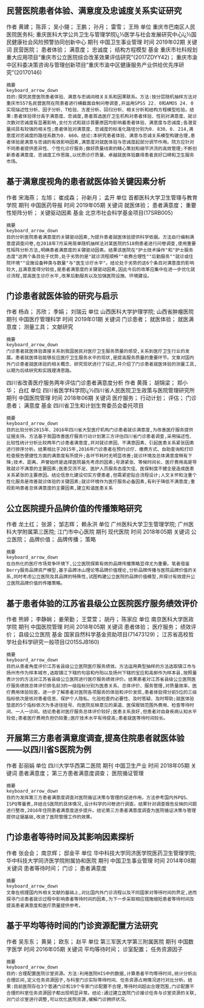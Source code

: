 ## 民营医院患者体验、满意度及忠诚度关系实证研究
作者
黄建； 陈菲； 吴小翎； 王鹏； 孙月； 雷雪； 王玲
单位
重庆市巴南区人民医院医务科; 重庆医科大学公共卫生与管理学院ï¿½医学与社会发展研究中心ï¿½国民健康社会风险预警协同创新中心
期刊
中国卫生事业管理
时间
2019年02期
关键词
民营医院； 患者体验； 满意度； 忠诚度； 结构方程模型
基金
重庆市社科规划重大应用项目“重庆市公立医院综合改革效果评估研究”(2017ZDYY42)； 重庆市渝中区科委决策咨询与管理创新项目“重庆市渝中区健康服务产业供给优先序研究”(20170146)

    摘要
    keyboard_arrow_down
    目的:探究民营医院患者体验、满意与忠诚间相关关系和因果联系。方法:按分层随机抽样方法对重庆市557名民营医院在院患者进行横截面自制问卷调查,并运用SPSS 22. 0和AMOS 24. 0实现描述性分析、因子分析、T检验、方差分析、回归分析、相关分析和结构方程模型检验。结果:患者体验得分高于满意度、忠诚度,患者首选医疗卫生机构对患者体验、性别对满意度、就诊次数对忠诚度有显著影响,支付方式和就诊首要原因均影响着患者体验、满意度与忠诚度;各潜变量间具有较强的相关性;患者体验对满意度、忠诚度的标准化路径分别为0. 830、0. 214,满意度对忠诚度的路径系数为0. 660。结论:本研究患者体验、满意与忠诚关系模型构建合理,患者体验是满意与忠诚的有效影响因素,满意度对就医体验与忠诚度起部分调节作用。院方应针对不同患者提供差异性、个性化诊疗服务;做好质量线索的精心策划和细节洪流的高效管理;不断创新患者满意度、忠诚度工作思路,以优质诊疗质量、卓越就医体验赢得患者良好口碑和卫生服务市场。 
    



## 基于满意度视角的患者就医体验关键因素分析
作者
宋海燕； 左旭； 崔成森； 孙新月； 孟开
单位
首都医科大学卫生管理与教育学院
期刊
中国医药导报
时间
2019年05期
关键词
就医体验； 患者满意度； 重要性矩阵分析； 关键驱动因素
基金
北京市社会科学基金项目(17SRB005)

    摘要
    keyboard_arrow_down
    目的分析医院患者满意度的关键驱动因素,为提升患者就医体验提供科学依据。方法自行编制满意度调查问卷,在2018年7月采用简单随机抽样法对某医院的518例患者进行问卷调查,使用重要性矩阵分析方法,明确患者满意度的关键驱动因素。结果该医院在"护士技术操作"和"护士服务态度"这两个条目处于优势,处于劣势的是"就诊流程顺畅""收费合理性""后勤服务""就诊或住院环境""设施设备种类与数量"与"医生诊疗水平"。结论处于劣势的这6个条目对满意度的影响较大,且满意度得分较低,是患者满意度的关键驱动因素,因此今后的改革应集中在进一步优化就诊流程,提高医生诊疗水平,改革后勤服务以及加强医院设施、环境建设。 
    
    
## 门诊患者就医体验的研究与启示
作者
杨垚； 苏欣； 季娟； 刘瑞云
单位
山西医科大学护理学院; 山西省肿瘤医院
期刊
中国医疗管理科学
时间
2019年01期
关键词
门诊患者； 就医体验； 就医满意度； 测量工具； 文献研究

    摘要
    keyboard_arrow_down
    门诊患者就医体验直接关系到我国居民对医疗卫生服务质量的感受,关系到医疗卫生行业的发展。患者就医体验能够反应医疗卫生服务水平的现状,是提高服务质量的重要环节。文章对国内外门诊患者就医体验的相关概念、研究现状进行了综述,并介绍了门诊患者就医体验的测量工具,以期为后续研究和实践理清思路。 





四川省改善医疗服务两年评估门诊患者满意度分析
作者
黄薇； 胡锦梁； 郑小华； 白红
单位
四川省医学科学院ï¿½四川省人民医院卫生政策与医院管理研究所
期刊
中国医院管理
时间
2018年06期
关键词
医疗服务； 行动计划； 评估； 门诊患者； 满意度
基金
四川省卫生和计划生育委员会委托项目

    摘要
    keyboard_arrow_down
    目的比较分析2015年、2016年四川省大型医疗机构门诊患者就诊满意度,为改善医疗服务提供证据支持。方法基于我国改善医疗服务行动计划第三方评估四川省门诊患者调查,采用描述性、比较性统计分析比较两年门诊患者满意度,并对就诊原因、不满意因素、引起医患关系紧张因素进行排序分析。结果相比于2015年,2016年门诊患者在预约诊疗、缴费方式、自助查询和打印检查报告便捷性方面的满意度有所提升;各环节耗时无明显改善;就诊环境及总体满意度稍有下降;技术、距离、声誉始终是选择医院最先考虑的因素;号源紧张、等候时间长、医疗费用高是导致就诊不满意的主要因素;医患交流不足、医护人员服务态度欠佳、医保制度不健全是造成医患关系紧张的主要原因。结论信息化建设切实方便患者,但需紧密贴合流程设计;人文关怀和注重个性化服务是改善就诊体验的关键因素;就诊环境作为医疗服务必备因素,有利于降低不满意度;重视影响患者总体满意度的主要因素,建立和谐医患关系
    
    



## 公立医院提升品牌价值的传播策略研究
作者
龙土红； 张源； 邹志辉； 赖永洪
单位
广州医科大学卫生管理学院; 广州医科大学附属第三医院; 江门市中心医院
期刊
现代医院
时间
2018年05期
关键词
公立医院； 品牌价值； 品牌传播； 策略

    摘要
    keyboard_arrow_down
    在白热化的医疗市场竞争环境下,公立医院探索有效的品牌传播策略显得尤为重要。笔者借鉴Berry服务品牌资产模型,基于品牌冰山理论等品牌价值理论,分析品牌传播与医院品牌价值的关系,同时考虑公立医院及其品牌的特殊性,试图构建公立医院的品牌价值模型,并探讨有效提升公立医院品牌价值的传播策略。 
    
## 基于患者体验的江苏省县级公立医院医疗服务绩效评价
作者
熊婷； 李静娴； 姜荣勤； 王萱萱； 胡丹； 陈家应
单位
南京医科大学医政学院
期刊
中国医院管理
时间
2018年05期
关键词
患者体验； 医疗服务； 绩效评价； 县级公立医院
基金
国家自然科学基金资助项目(71473129)； 江苏省高校哲学社会科学研究一般项目(2015SJB160)

    摘要
    keyboard_arrow_down
    目的从患者角度评价江苏省县级公立医院医疗服务绩效。方法运用典型抽样的方法选取镇江市与扬州市作为样本城市,选取镇江下辖的句容和丹阳以及扬州下辖的宝应和高邮作为样本县,按照量表计分的方法对江苏省县级公立医院进行医疗服务绩效评价。结果患者对江苏省县级公立医院医疗服务绩效总体评价排名前3的一级指标分别为医患关系、总体评价、服务管理,对质量效率、医疗费用体验较差。进一步了解患者对医院各项服务的体验和评价发现,患者体验得分前5位的三级指标依次是核对患者信息、保护个人隐私、化验检查的必要性、及时答疑、及时帮助;就医体验垫底的5个指标依次为多途径挂号、向医院反映意见的渠道、医保报销范围外费用、检查等待时间、一人一诊间。结论患者对医疗服务总体评价较好;医患关系良好,但患者对自身疾病认知水平较低;患者医疗费用负担仍较重;医疗技术水平有待提高;患者就医等待时间较长。 
    

## 开展第三方患者满意度调查,提高住院患者就医体验——以四川省S医院为例
作者
彭丽娟
单位
四川大学华西第二医院
期刊
中国卫生产业
时间
2018年05期
关键词
患者满意度； 第三方患者满意度调查； 医院循证管理

    摘要
    keyboard_arrow_down
    目的为发挥第三方患者满意度调查对医院循证决策与管理的促进作用。方法参考国内外PQS、ISPQ等量表,并结合S医院的具体情况,设计科学的问卷进行调查。结果针对调查报告反映的问题进行整改,2016年住院患者满意度逐步提升。结论第三方患者满意度调查为医院循证决策与管理提供证据基础,改进了医院管理工作的效果。 
    


## 门诊患者等待时间及其影响因素探析
作者
张会会； 南京辉； 邸金平
单位
华中科技大学同济医学院医药卫生管理学院; 华中科技大学同济医学院附属协和医院
期刊
中国卫生事业管理
时间
2014年08期
关键词
患者等待时间； 门诊； 患者满意度

    摘要
    keyboard_arrow_down
    文章在梳理国内外相关文献的基础上,对比国内外门诊流程以及不同国家对等待时间的界定,进而探寻门诊患者就诊过程中影响患者等待时间的因素,为下一步采取相应措施缩短患者等待时间及提高患者满意度和医疗质量提供参考。 
    
    
## 基于平均等待时间的门诊资源配置方法研究
作者
吴东东； 黄昊； 欧东； 赵平
单位
第三军医大学第三附属医院
期刊
中国数字医学
时间
2016年05期
关键词
平均等待时间； 诊室配置； 任务资源因子

    摘要
    keyboard_arrow_down
    目的:合理配置医院诊室资源。方法:利用医院HIS中的数据,计算患者平均等待时间,统计分析出合理区间,定义任务资源因子,与科室门诊实际等待时间、任务资源占用情况进行对比分析。结果:目前医院存在3个普通门诊和19个专家门诊配置不合理,等待时间超出合理范围,门诊配置不合理的科室任务资源因子都出现明显异常。结论:通过建立医院门诊接诊任务与诊室资源的关联,对门诊诊室进行调整,可以优化医院资源,缓解门诊拥挤状况。     
